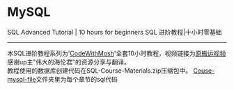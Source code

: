# MySQL
SQL Advanced Tutorial | 10 hours for beginners SQL 进阶教程|十小时零基础
***
本SQL进阶教程系列为'[CodeWithMosh](https://codewithmosh.com/)'全套10小时教程，视频链接为[原搬运视频](https://www.bilibili.com/video/BV1UE41147KC/)  
感谢up主"伟大的海伦君"的资源分享与翻译。  
教程使用的数据库创建代码在SQL-Course-Materials.zip压缩包中。
[Couse-mysql-file](https://github.com/danica21-hub/MySQL/tree/main/Couse-mysql-file)文件夹里为每个章节的sql代码
